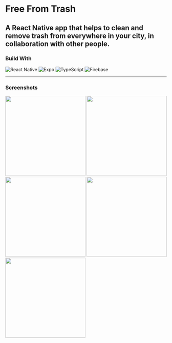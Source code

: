 # Free From Trash

## A React Native app that helps to clean and remove trash from everywhere in your city, in collaboration with other people.

### Build With
![React Native](https://img.shields.io/badge/React_Native-20232A?style=for-the-badge&logo=react&logoColor=61DAFB)
![Expo](https://img.shields.io/badge/Expo-1B1F23?style=for-the-badge&logo=expo&logoColor=white)
![TypeScript](https://img.shields.io/badge/typescript-%23007ACC.svg?style=for-the-badge&logo=typescript&logoColor=white)
![Firebase](https://img.shields.io/badge/firebase-ffca28?style=for-the-badge&logo=firebase&logoColor=black)

---
 
### Screenshots
<p float="left">
  <img src="https://github.com/ThGnommy/free-from-trash/assets/29650993/ae57b4eb-cc1c-4f2e-86ac-06d0ab404008" width="250" />
<!--   <img src="" width="250" /> -->
  <img src="https://github.com/ThGnommy/free-from-trash/assets/29650993/f5965781-1dde-4bb7-b37c-fd718c2ac24f" width="250" />
  <img src="https://github.com/ThGnommy/free-from-trash/assets/29650993/91f77a6d-d522-402e-ab36-af402ae33a61" width="250" />
  <img src="https://github.com/ThGnommy/free-from-trash/assets/29650993/72346279-1dc5-4212-9783-f186fa82d085" width="250" />
  <img src="https://github.com/ThGnommy/free-from-trash/assets/29650993/0c4da340-78dc-4c80-9cd4-065bfc002fc3" width="250" />
</p>



